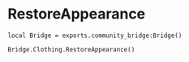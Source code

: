 # RestoreAppearance

```
local Bridge = exports.community_bridge:Bridge()

Bridge.Clothing.RestoreAppearance()
```
